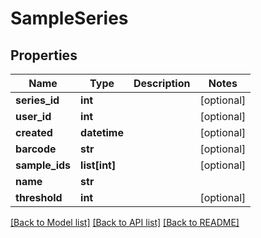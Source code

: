 # SampleSeries

## Properties
Name | Type | Description | Notes
------------ | ------------- | ------------- | -------------
**series_id** | **int** |  | [optional] 
**user_id** | **int** |  | [optional] 
**created** | **datetime** |  | [optional] 
**barcode** | **str** |  | [optional] 
**sample_ids** | **list[int]** |  | [optional] 
**name** | **str** |  | 
**threshold** | **int** |  | [optional] 

[[Back to Model list]](../README.md#documentation-for-models) [[Back to API list]](../README.md#documentation-for-api-endpoints) [[Back to README]](../README.md)


